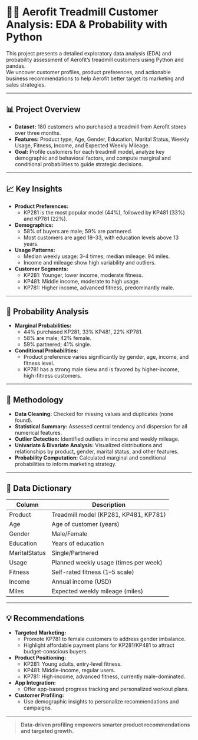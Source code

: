 # 🏃‍♂️ Aerofit Treadmill Customer Analysis: EDA & Probability with Python

This project presents a detailed exploratory data analysis (EDA) and probability assessment of Aerofit’s treadmill customers using Python and pandas.  
We uncover customer profiles, product preferences, and actionable business recommendations to help Aerofit better target its marketing and sales strategies.

---

## 📊 Project Overview

- **Dataset:** 180 customers who purchased a treadmill from Aerofit stores over three months.
- **Features:** Product type, Age, Gender, Education, Marital Status, Weekly Usage, Fitness, Income, and Expected Weekly Mileage.
- **Goal:** Profile customers for each treadmill model, analyze key demographic and behavioral factors, and compute marginal and conditional probabilities to guide strategic decisions.

---

## 📈 Key Insights

- **Product Preferences:**  
  - KP281 is the most popular model (44%), followed by KP481 (33%) and KP781 (22%).
- **Demographics:**  
  - 58% of buyers are male; 59% are partnered.
  - Most customers are aged 18–33, with education levels above 13 years.
- **Usage Patterns:**  
  - Median weekly usage: 3–4 times; median mileage: 94 miles.
  - Income and mileage show high variability and outliers.
- **Customer Segments:**  
  - KP281: Younger, lower income, moderate fitness.
  - KP481: Middle income, moderate to high usage.
  - KP781: Higher income, advanced fitness, predominantly male.

---

## 🧮 Probability Analysis

- **Marginal Probabilities:**  
  - 44% purchased KP281, 33% KP481, 22% KP781.
  - 58% are male; 42% female.
  - 59% partnered; 41% single.
- **Conditional Probabilities:**  
  - Product preference varies significantly by gender, age, income, and fitness level.
  - KP781 has a strong male skew and is favored by higher-income, high-fitness customers.

---

## 📝 Methodology

- **Data Cleaning:** Checked for missing values and duplicates (none found).
- **Statistical Summary:** Assessed central tendency and dispersion for all numerical features.
- **Outlier Detection:** Identified outliers in income and weekly mileage.
- **Univariate & Bivariate Analysis:** Visualized distributions and relationships by product, gender, marital status, and other features.
- **Probability Computation:** Calculated marginal and conditional probabilities to inform marketing strategy.

---

## 📂 Data Dictionary

| Column         | Description                                        |
|----------------|----------------------------------------------------|
| Product        | Treadmill model (KP281, KP481, KP781)              |
| Age            | Age of customer (years)                            |
| Gender         | Male/Female                                        |
| Education      | Years of education                                 |
| MaritalStatus  | Single/Partnered                                   |
| Usage          | Planned weekly usage (times per week)              |
| Fitness        | Self-rated fitness (1–5 scale)                     |
| Income         | Annual income (USD)                                |
| Miles          | Expected weekly mileage (miles)                    |

---

## 💡 Recommendations

- **Targeted Marketing:**  
  - Promote KP781 to female customers to address gender imbalance.
  - Highlight affordable payment plans for KP281/KP481 to attract budget-conscious buyers.
- **Product Positioning:**  
  - KP281: Young adults, entry-level fitness.
  - KP481: Middle-income, regular users.
  - KP781: High-income, advanced fitness, currently male-dominated.
- **App Integration:**  
  - Offer app-based progress tracking and personalized workout plans.
- **Customer Profiling:**  
  - Use demographic insights to personalize recommendations and campaigns.

---

> **Data-driven profiling empowers smarter product recommendations and targeted growth.**


